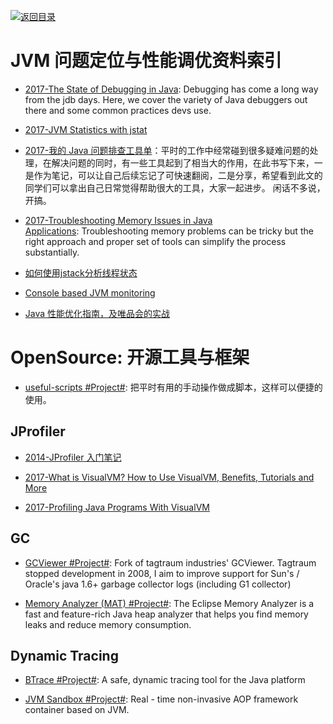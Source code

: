[![返回目录](https://parg.co/UGo)](https://github.com/wxyyxc1992/Awesome-Reference) 
 
 
 

# JVM 问题定位与性能调优资料索引


- [2017-The State of Debugging in Java](https://dzone.com/articles/the-state-of-debugging-in-java): Debugging has come a long way from the jdb days. Here, we cover the variety of Java debuggers out there and some common practices devs use.

- [2017-JVM Statistics with jstat](https://www.javacodegeeks.com/2017/05/jvm-statistics-jstat.html)

- [2017-我的 Java 问题排查工具单](https://yq.aliyun.com/articles/69520)：平时的工作中经常碰到很多疑难问题的处理，在解决问题的同时，有一些工具起到了相当大的作用，在此书写下来，一是作为笔记，可以让自己后续忘记了可快速翻阅，二是分享，希望看到此文的同学们可以拿出自己日常觉得帮助很大的工具，大家一起进步。 闲话不多说，开搞。

- [2017-Troubleshooting Memory Issues in Java Applications](https://parg.co/bsr): Troubleshooting memory problems can be tricky but the right approach and proper set of tools can simplify the process substantially.

- [如何使用jstack分析线程状态](http://www.jianshu.com/p/6690f7e92f27)

- [Console based JVM monitoring](https://github.com/ajermakovics/jvm-mon)

- [Java 性能优化指南，及唯品会的实战](http://www.tuicool.com/articles/r2eeimI)


# OpenSource: 开源工具与框架

- [useful-scripts #Project#](https://github.com/oldratlee/useful-scripts): 把平时有用的手动操作做成脚本，这样可以便捷的使用。 

## JProfiler

- [2014-JProfiler 入门笔记](http://blog.csdn.net/chendc201/article/details/22897999)

- [2017-What is VisualVM? How to Use VisualVM, Benefits, Tutorials and More](https://stackify.com/what-is-visualvm/)

- [2017-Profiling Java Programs With VisualVM](https://parg.co/UuX)

## GC

- [GCViewer #Project#](https://github.com/chewiebug/GCViewer): Fork of tagtraum industries' GCViewer. Tagtraum stopped development in 2008, I aim to improve support for Sun's / Oracle's java 1.6+ garbage collector logs (including G1 collector)

- [Memory Analyzer (MAT) #Project#](https://www.eclipse.org/mat/): The Eclipse Memory Analyzer is a fast and feature-rich Java heap analyzer that helps you find memory leaks and reduce memory consumption.

## Dynamic Tracing

- [BTrace #Project#](https://github.com/btraceio/btrace): A safe, dynamic tracing tool for the Java platform

- [JVM Sandbox #Project#](https://github.com/alibaba/jvm-sandbox): Real - time non-invasive AOP framework container based on JVM.
